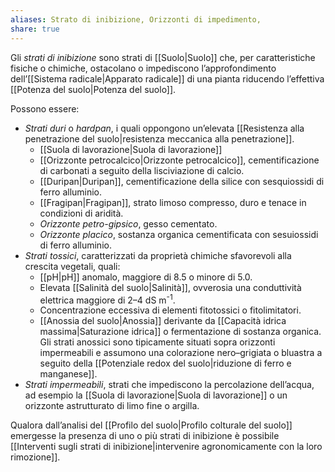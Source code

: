 ```yaml
---
aliases: Strato di inibizione, Orizzonti di impedimento,
share: true
---
```

Gli *strati di inibizione* sono strati di [[Suolo|Suolo]] che, per caratteristiche fisiche o chimiche, ostacolano o impediscono l’approfondimento dell’[[Sistema radicale|Apparato radicale]] di una pianta riducendo l’effettiva [[Potenza del suolo|Potenza del suolo]].

Possono essere:
- *Strati duri* o *hardpan*, i quali oppongono un’elevata [[Resistenza alla penetrazione del suolo|resistenza meccanica alla penetrazione]].
	- [[Suola di lavorazione|Suola di lavorazione]]
	- [[Orizzonte petrocalcico|Orizzonte petrocalcico]], cementificazione di carbonati a seguito della lisciviazione di calcio.
	- [[Duripan|Duripan]], cementificazione della silice con sesquiossidi di ferro alluminio.
	- [[Fragipan|Fragipan]], strato limoso compresso, duro e tenace in condizioni di aridità.
	- *Orizzonte petro-gipsico*, gesso cementato.
	- *Orizzonte placico*, sostanza organica cementificata con sesuiossidi di ferro alluminio.
- *Strati tossici*, caratterizzati da proprietà chimiche sfavorevoli alla crescita vegetali, quali:
	- [[pH|pH]] anomalo, maggiore di 8.5 o minore di 5.0.
	- Elevata [[Salinità del suolo|Salinità]], ovverosia una conduttività elettrica maggiore di 2–4 dS m<sup>-1</sup>.
	- Concentrazione eccessiva di elementi fitotossici o fitolimitatori.
	- [[Anossia del suolo|Anossia]] derivante da [[Capacità idrica massima|Saturazione idrica]] o fermentazione di sostanza organica. Gli strati anossici sono tipicamente situati sopra orizzonti impermeabili e assumono una colorazione nero–grigiata o bluastra a seguito della [[Potenziale redox del suolo|riduzione di ferro e manganese]].
- *Strati impermeabili*, strati che impediscono la percolazione dell’acqua, ad esempio la [[Suola di lavorazione|Suola di lavorazione]] o un orizzonte astrutturato di limo fine o argilla.

Qualora dall’analisi del [[Profilo del suolo|Profilo colturale del suolo]] emergesse la presenza di uno o più strati di inibizione è possibile [[Interventi sugli strati di inibizione|intervenire agronomicamente con la loro rimozione]].